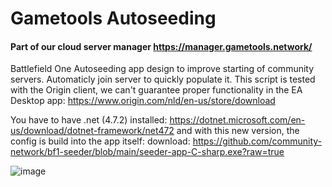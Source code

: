 # Gametools Autoseeding

#### Part of our cloud server manager https://manager.gametools.network/


Battlefield One Autoseeding app design to improve starting of community servers. 
Automaticly join server to quickly populate it. 
This script is tested with the Origin client, we can't guarantee proper functionality in the EA Desktop app: https://www.origin.com/nld/en-us/store/download

You have to have .net (4.7.2) installed: https://dotnet.microsoft.com/en-us/download/dotnet-framework/net472 and with this new version, the config is build into the app itself:
download: https://github.com/community-network/bf1-seeder/blob/main/seeder-app-C-sharp.exe?raw=true

![image](https://user-images.githubusercontent.com/22680656/159352545-752ff06d-b375-4773-b367-753ed730ac8f.png)
